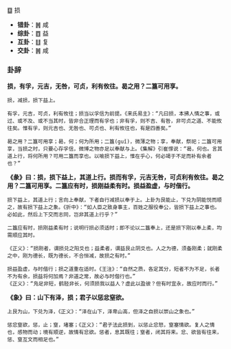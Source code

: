 ䷨ 损 

+ **错卦**：䷞ 咸
+ **综卦**：䷩ 益
+ **互卦**：䷗ 复
+ **交卦**：䷞ 咸

### 卦辞

**损，有孚，元吉，无咎，可贞，利有攸往。曷之用？二簋可用享。**

```
损，减损，损下益上。

有孚，元吉，可贞，利有攸往；损当以孚信为前提。《来氏易主》：“凡曰损，本拂人情之事，或过、或不及、或不当其时，皆非合正理而有孚也；非有孚，则不吉、有咎，非可贞之道、不能攸往矣。惟有孚，则元吉也、无咎也、可贞也、利有攸往也，有是四善矣。”

曷之用？二簋可用享；曷，何；何为所用；二簋(guǐ)，微薄之物；享，奉献，祭祀；二簋可用享，当损之时，只要心存孚信，微博之物亦足以奉献与上。《集解》引崔憬说：“曷，何也。言其道上行，将何所用？可用二簋而享也。以喻损下益上，惟在乎心，何必竭于不足而补有余者也？”
```

**《彖》曰：损，损下益上，其道上行。损而有孚，元吉无咎，可贞利有攸往。曷之用？二簋可用享。二簋应有时，损刚益柔有时。损益盈虚，与时偕行。**

```
损下益上，其道上行；言向上奉献，下者自行减损以奉于上。上卦为艮能止，下兑为阴能悦而顺之，故有损下益上之象。《折中》：“如人臣之致身事主，百姓之服役奉公，皆损下益上之事也。必如此，然后上下交而志同，岂非其道上行乎？”

二簋应有时，损刚益柔有时；说明行损必须适时；即不论以二簋奉上，还是损下刚以奉上柔，均需顺应其时。

《正义》：“损刚者，谓损兑之阳爻也；益柔者，谓益艮止阴爻也。人之为德，须备刚柔；就刚柔之中，刚为德长，既为德长，不合恒减，故损之有时。”

损益盈虚，与时偕行；损之道重在适时。《王注》：“自然之质，各定其分，短者不为不足，长者不为有余，损益将何加焉？非道之常，故必与时偕行也。”
《正义》：“凫足非短，鹤胫非长，何须损我以益人？虚此以盈彼？但有时宜永，故应时而行。”
```

**《象》曰：山下有泽，损；君子以惩忿窒欲。**

```
上艮为山，下兑为泽，《正义》：“泽在山下，泽卑山高，但泽之自损以崇山之象也。”

惩忿窒欲，惩，止；窒，堵塞；《正义》：“君子法此损到，以惩止忿怒，窒塞情欲。复人之情也，感物而动；境有顺逆，故情有忿欲。惩者，息其既往；窒者，闭其将来。忿、欲皆有往来，惩、窒互文而相足也。”
```



